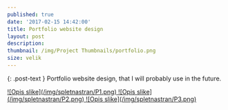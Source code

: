 ```yaml
---
published: true
date: '2017-02-15 14:42:00'
title: Portfolio website design
layout: post
description: 
thumbnail: /img/Project Thumbnails/portfolio.png
size: velik
---
```


{: .post-text }
Portfolio website design, that I will probably use in the future.

<a href="/img/spletnastran/P1.png" class="fluidbox">
![Opis slike](/img/spletnastran/P1.png)
</a>

<a href="/img/spletnastran/P2.png" class="fluidbox">
![Opis slike](/img/spletnastran/P2.png)
</a>

<a href="/img/spletnastran/P3.png" class="fluidbox">
![Opis slike](/img/spletnastran/P3.png)
</a>
